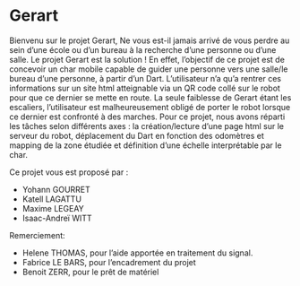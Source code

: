 # Gerart

Bienvenu sur le projet Gerart,
Ne vous est-il jamais arrivé de vous perdre au sein d’une école ou d’un bureau à la recherche d’une personne ou d’une salle. Le projet Gerart est la solution !
En effet, l’objectif de ce projet est de concevoir un char mobile capable de guider une personne vers une salle/le bureau d’une personne, à partir d’un Dart. L’utilisateur n’a qu’a rentrer ces informations sur un site html atteignable via un QR code collé sur le robot pour que ce dernier se mette en route.
La seule faiblesse de Gerart étant les escaliers, l’utilisateur est malheureusement obligé de porter le robot lorsque ce dernier est confronté à des marches.
Pour ce projet, nous avons réparti les tâches selon différents axes : la création/lecture d’une page html sur le serveur du robot, déplacement du Dart en fonction des odomètres et mapping de la zone étudiée et définition d’une échelle interprétable par le char.

Ce projet vous est proposé par :
- Yohann GOURRET
- Katell LAGATTU
- Maxime LEGEAY
- Isaac-Andreï WITT

Remerciement:
- Helene THOMAS, pour l’aide apportée en traitement du signal.
- Fabrice LE BARS, pour l’encadrement du projet
- Benoit ZERR, pour le prêt de matériel
